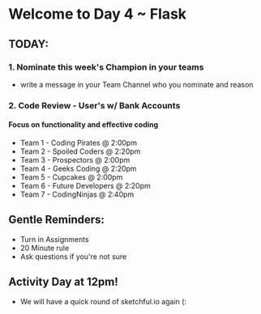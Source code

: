 # Welcome to Day 4 ~ Flask

## TODAY:

### 1. Nominate this week's Champion in your teams

- write a message in your Team Channel who you nominate and reason

### 2. Code Review - User's w/ Bank Accounts

#### Focus on functionality and effective coding

- Team 1 - Coding Pirates      @ 2:00pm
- Team 2 - Spoiled Coders      @ 2:20pm
- Team 3 - Prospectors         @ 2:00pm
- Team 4 - Geeks Coding        @ 2:20pm
- Team 5 - Cupcakes            @ 2:00pm
- Team 6 - Future Developers   @ 2:20pm
- Team 7 - CodingNinjas        @ 2:40pm

## Gentle Reminders:
- Turn in Assignments
- 20 Minute rule
- Ask questions if you're not sure

## Activity Day at 12pm!

- We will have a quick round of sketchful.io again (:
